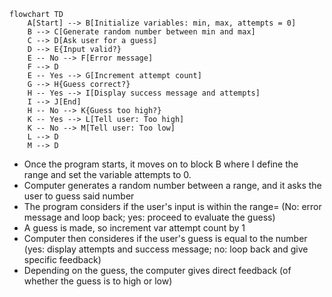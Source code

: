 ```mermaid
flowchart TD
    A[Start] --> B[Initialize variables: min, max, attempts = 0]
    B --> C[Generate random number between min and max]
    C --> D[Ask user for a guess]
    D --> E{Input valid?}
    E -- No --> F[Error message]
    F --> D
    E -- Yes --> G[Increment attempt count]
    G --> H{Guess correct?}
    H -- Yes --> I[Display success message and attempts]
    I --> J[End]
    H -- No --> K{Guess too high?}
    K -- Yes --> L[Tell user: Too high]
    K -- No --> M[Tell user: Too low]
    L --> D
    M --> D
```
- Once the program starts, it moves on to block B where I define the range and set the variable attempts to 0.
- Computer generates a random number between a range, and it asks the user to guess said number
- The program considers if the user's input is within the range= (No: error message and loop back; yes: proceed to evaluate the guess)
- A guess is made, so increment var attempt count by 1
- Computer then consideres if the user's guess is equal to the number (yes: display attempts and success message; no: loop back and give specific feedback)
- Depending on the guess, the computer gives direct feedback (of whether the guess is to high or low)
